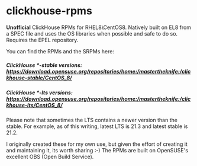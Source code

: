 # clickhouse-rpms
**Unofficial** ClickHouse RPMs for RHEL8\CentOS8.
Natively built on EL8 from a SPEC file and uses the OS libraries when possible and safe to do so. Requires the EPEL repository.

You can find the RPMs and the SRPMs here:

##### ClickHouse \*-stable versions: https://download.opensuse.org/repositories/home:/mastertheknife:/clickhouse-stable/CentOS_8/
##### ClickHouse \*-lts versions: https://download.opensuse.org/repositories/home:/mastertheknife:/clickhouse-lts/CentOS_8/

Please note that sometimes the LTS contains a newer version than the stable. For example, as of this writing, latest LTS is 21.3 and latest stable is 21.2.

I originally created these for my own use, but given the effort of creating it and maintaining it, its worth sharing :-)
The RPMs are built on OpenSUSE's excellent OBS (Open Build Service).

